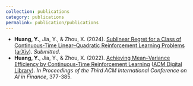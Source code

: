 ```yaml
---
collection: publications
category: publications
permalink: publication/publications
---
```


<ul>
  <li><strong>Huang, Y.</strong>, Jia, Y., & Zhou, X. (2024). 
      <a href="/files/LQ_ArXiv.pdf">Sublinear Regret for a Class of Continuous-Time Linear–Quadratic Reinforcement Learning Problems</a> 
      (<a href="https://arxiv.org/abs/2407.17226">arXiv</a>). <em>Submitted</em>.
  </li>
  
  <li><strong>Huang, Y.</strong>, Jia, Y., & Zhou, X. (2022). 
      <a href="/files/MV_ICAIF_2022.pdf">Achieving Mean–Variance Efficiency by Continuous-Time Reinforcement Learning</a> 
      (<a href="https://dl.acm.org/doi/abs/10.1145/3533271.3561760">ACM Digital Library</a>). 
      <em>In Proceedings of the Third ACM International Conference on AI in Finance</em>, 377-385.
  </li>
</ul>

